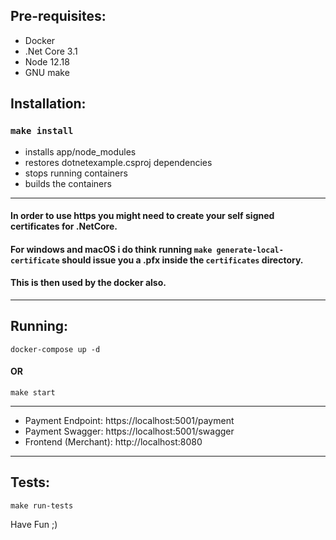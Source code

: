 ## Pre-requisites:
  - Docker
  - .Net Core 3.1
  - Node 12.18
  - GNU make


## Installation:


### `make install`

- installs app/node_modules
- restores dotnetexample.csproj dependencies
- stops running containers
- builds the containers

---
#### In order to use https you might need to create your self signed certificates for .NetCore.
#### For windows and macOS i do think running `make generate-local-certificate` should issue you a .pfx inside the `certificates` directory.
#### This is then used by the docker also.
---



## Running:


`docker-compose up -d`
#### OR

`make start`
***

- Payment Endpoint: https://localhost:5001/payment
- Payment Swagger: https://localhost:5001/swagger
- Frontend (Merchant): http://localhost:8080

---


## Tests:

`make run-tests`



Have Fun ;)